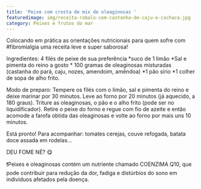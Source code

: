 ```yaml
---
title: 'Peixe com crosta de mix de oleaginosas '
featuredimage: img/receita-robalo-com-castanha-de-caju-e-cachaca.jpg
category: Peixes e frutos do mar
---
```

Colocando em prática as orientações nutricionais para quem sofre com #fibromialgia uma receita leve e super saborosa!

Ingredientes: 4 filés de peixe de sua preferência \*suco de 1 limão \*Sal e pimenta do reino a gosto \* 100 gramas de oleaginosas misturadas (castanha do pará, caju, nozes, amendoim, amêndoa) \*1 pão sírio *1 colher de sopa de alho frito.

Modo de preparo: Tempere os filés com o limão, sal e pimenta do reino e deixe marinar por 30 minutos. Leve ao forno por 20 minutos (já aquecido, a 180 graus). Triture as oleaginosas, o pão e o alho frito (pode ser no liquidificador). Retire o peixe do forno e regue com fio de azeite e então acomode a farofa obtida das oleaginosas e volte ao forno por mais uns 10 minutos.

Está pronto! Para acompanhar: tomates cerejas, couve refogada, batata doce assada em rodelas...

DEU FOME NÉ? 😋

❗Peixes e oleaginosas contém um nutriente chamado COENZIMA Q10, que pode contribuir para redução da dor, fadiga e distúrbios do sono em indivíduos afetados pela doença.
